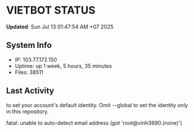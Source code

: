 # VIETBOT STATUS
**Updated**: Sun Jul 13 01:47:54 AM +07 2025

## System Info
- IP: 103.77.172.150
- Uptime: up 1 week, 5 hours, 35 minutes
- Files: 38511

## Last Activity

to set your account's default identity.
Omit --global to set the identity only in this repository.

fatal: unable to auto-detect email address (got 'root@vinh3690.(none)')
